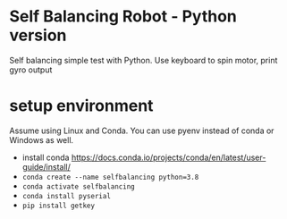 # Self Balancing Robot - Python version
Self balancing simple test with Python. Use keyboard to spin motor, print gyro output 

# setup environment
Assume using Linux and Conda. You can use pyenv instead of conda or Windows as well.
- install conda https://docs.conda.io/projects/conda/en/latest/user-guide/install/
- `conda create --name selfbalancing python=3.8`
- `conda activate selfbalancing`
- `conda install pyserial`  
- `pip install getkey`
